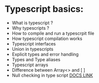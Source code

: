 # Typescript basics:
 - What is typescript ?
 - Why typescripts ?
 - How to compile and run a typescrpit file
 - How typescript compilation works
 - Typescript interfaces
 - Union in typescripts
 - Explicit types and error handling
 - Types and Type aliases
 - Typescript arrays
 - Difference between Array<> and [ ]
 - Null checking in type script
[DOCS LINK](https://docs.google.com/document/d/1MopRqTt2ih2p2UUkW2nuPTHV_hOD9W84k8YueiUw_58/edit?usp=sharing)